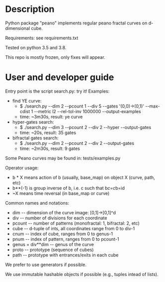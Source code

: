 # Description

Python package "peano" implements regular peano fractal curves on d-dimensional cube.

Requirements: see requirements.txt

Tested on python 3.5 and 3.8.

This repo is mostly frozen, only fixes will appear.

# User and developer guide

Entry point is the script search.py: try it!
Examples:
* find YE curve:
    * $ ./search.py --dim 2 --pcount 1 --div 5 --gates '(0,0)->(0,1)' --max-cdist 1 --metric l2 --rel-tol-inv 1000000 --output-examples
    * time: ~3m30s, result: ye curve
* hyper-gates search:
    * $ ./search.py --dim 3 --pcount 2 --div 2 --hyper --output-gates
    * time: ~20s, result: 35 gates
* bifractal gates search:
    * $ ./search.py --dim 2 --pcount 2 --div 2 --output-gates
    * time: ~2m30s, result: 9 gates

Some Peano curves may be found in: tests/examples.py

Operator usage:
* b * X means action of b (usually, base_map) on object X (curve, path, etc)
* b**(-1) is group inverse of b, i.e. c such that b*c=c*b=id
* ~X means time reversal (in base_map or curve)

Common names and notations:
* dim -- dimension of the curve image: [0,1]->[0,1]^d
* div -- number of divisions for each coordinate
* pcount -- number of patterns (monofractal: 1, bifractal: 2, etc)
* cube -- d-tuple of ints, all coordinates range from 0 to div-1
* cnum -- index of cube, ranges from 0 to genus-1
* pnum -- index of pattern, ranges from 0 to pcount-1
* genus = div**dim -- genus of the curve
* proto -- prototype (sequence of cubes)
* path -- prototype with entrances/exits in each cube

We prefer to use generators if possible.

We use immutable hashable objects if possible (e.g., tuples intead of lists).
